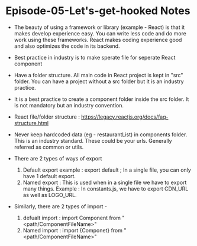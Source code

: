 # Episode-05-Let's-get-hooked Notes

- The beauty of using a framework or library (example - React) is that it makes develop experience easy. 
You can write less code and do more work using these frameworks. React makes coding experience good and
also optimizes the code in its backend.

- Best practice in industry is to make sperate file for seperate React component

- Have a folder structure. All main code in React project is kept in "src" folder.
You can have a project without a src folder but it is an industry practice.

- It is a best practice to create a component folder inside the src folder.
It is not mandatory but an industry convention.

- React file/folder structure : https://legacy.reactjs.org/docs/faq-structure.html

- Never keep hardcoded data (eg - restaurantList) in components folder. This is an industry standard.
These could be your urls. Generally referred as common or utils. 

- There are 2 types of ways of export
  1. Default export example : export default <ComponentName>; In a single file, you can only have 1 default export.
  2. Named export : This is used when in a single file we have to export many things.
  Example : In constants.js, we have to export CDN_URL as well as LOGO_URL.

- Similarly, there are 2 types of import - 
    1. defualt import : import Component from "<path/ComponentFileName>"
    2. Named import : import {Componet} from "<path/ComponentFileName>"
